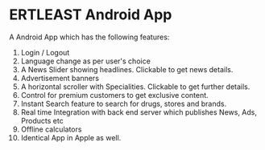 # ERTLEAST Android App

A Android App which has the following features:
1. Login / Logout
2. Language change as per user's choice 
3. A News Slider showing headlines. Clickable to get news details.
4. Advertisement banners
5. A horizontal scroller with Specialities. Clickable to get further details.
6. Control for premium customers to get exclusive content.
7. Instant Search feature to search for drugs, stores and brands.
8. Real time Integration with back end server which publishes News, Ads, Products etc
9. Offline calculators 
10. Identical App in Apple as well.

